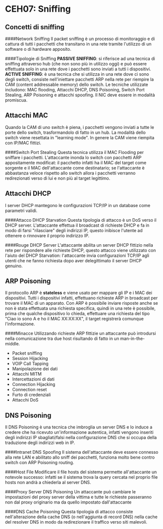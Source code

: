 CEH07: Sniffing
=====

Concetti di sniffing
-----

####Network Sniffing
Il packet sniffing è un processo di monitoraggio e di cattura di tutti i pacchetti che transitano in una rete tramite l'utilizzo di un software o di hardware apposito.

####Tipologie di Sniffing
**PASSIVE SNIFFING**: si riferisce ad una tecnica di sniffing attraverso hub (che non sono più in utilizzo oggi) e può essere effettuata solo in una rete dove i pacchetti sono inviati a tutti i dispositivi.
**ACTIVE SNIFFING**:  è una tecnica che si utilizza in una rete dove ci sono degli switch, consiste nell'iniettare pacchetti ARP nella rete per riempire la CAM (content addressable memory) dello switch. Le tecniche utilizzate includono: MAC flooding, Attacchi DHCP, DNS Poisoning, Switch Port Stealing, ARP Poisoning e attacchi spoofing. Il NIC deve essere in modalità promiscua.

Attacchi MAC
-----

Quando la CAM di uno switch è piena, i pacchetti vengono inviati a tutte le porte dello switch, trasformandolo di fatto in un hub. La modalità dello switch viene resettata in "learning mode". In genere la CAM viene riempita con IP/MAC fittizi.

####Switch Port Stealing
Questa tecnica utilizza il MAC Flooding per sniffare i pacchetti. L'attaccante inonda lo switch con pacchetti ARP appositamente modificat: il pacchetto infatti ha il MAC del target come sorgente e il MAC dell'attaccante come destinatario; se l'attaccante è abbastanza veloce rispetto allo switch allora i pacchetti verranno redirezionati verso di lui e non più al target legittimo.

Attacchi DHCP
-----

I server DHCP mantegono le configurazioni TCP/IP in un database come parametri validi.

####Attacco DHCP Starvation
Questa tipologia di attacco è un DoS verso il DHCP server. L'attaccante effettua il broadcast di richieste DHCP e fa in modo di farsi "rilasciare" degli indirizzi IP, questo inibisce l'utente ad ottenere o rinnovare il proprio indirizzo IP.

####Rouge DHCP Server
L'attaccante abilita un server DHCP fittizio nella rete per rispondere alle richieste DHCP, questo attacco viene utilizzato con l'aiuto del DHCP Starvation: l'attaccante invia configurazioni TCP/IP agli utenti che ne fanno richiesta dopo aver delegittimato il server DHCP genuino.

ARP Poisoning
-----

Il protocollo ARP è **stateless** e viene usato per mappare gli IP e i MAC dei dispositivi. Tutti i dispositivi infatti, effettuano richieste ARP in broadcast per trovare il MAC di un apparato. Con ARP è possibile inviare risposte anche se non è stata effettuata una richiesta specifica, quindi in una rete è possibile, prima che qualche dispositivo lo chieda, effettuare una richiesta del tipo "Ciao io sono A e ho il MAC XX:XX:XX", il target registrerà comunque l'informazione.

####Minacce
Utilizzando richieste ARP fittizie un attaccante può introdursi nella comunicazione tra due host risultando di fatto in un man-in-the-middle.

* Packet sniffing
* Session Hijacking
* VOIP Call Tapping
* Manipolazione dei dati
* Attacchi MITM
* Intercettazioni di dati
* Connection Hijacking
* Connection reset
* Furto di credenziali
* Attacchi DoS

DNS Poisoning
-----
Il DNS Poisoning è una tecnica che imbroglia un server DNS e lo induce a credere che ha ricevuto un'informazione autentica, infatti vengono inseriti degli indirizzi IP sbagliati/falsi nella configurazione DNS che si occupa della traduzione degli indirizzi web in IP.

####Intranet DNS Spoofing
Il sistema dell'attaccante deve essere connesso alla rete LAN e abilitato allo sniff dei pacchetti, funziona molto bene contro switch con ARP Poisoning routing.

####Host File
Modificare il file hosts del sistema permette all'attaccante un notevole successo: infatti se il sistema trova la query cercata nel proprio file hosts non andrà a chiederla al server DNS.

####Proxy Server DNS Poisoning
Un attaccante può cambiare le impostazioni del proxy server della vittima e tutte le richieste passeranno non dal proxy originario ma da quello impostato dall'attaccante

####DNS Cache Poisoning
Questa tipologia di attacco consiste nell'alterazione della cache DNS (o nell'aggiunta di record DNS) nella cache del resolver DNS in modo da redirezionare il traffico verso siti malevoli.
